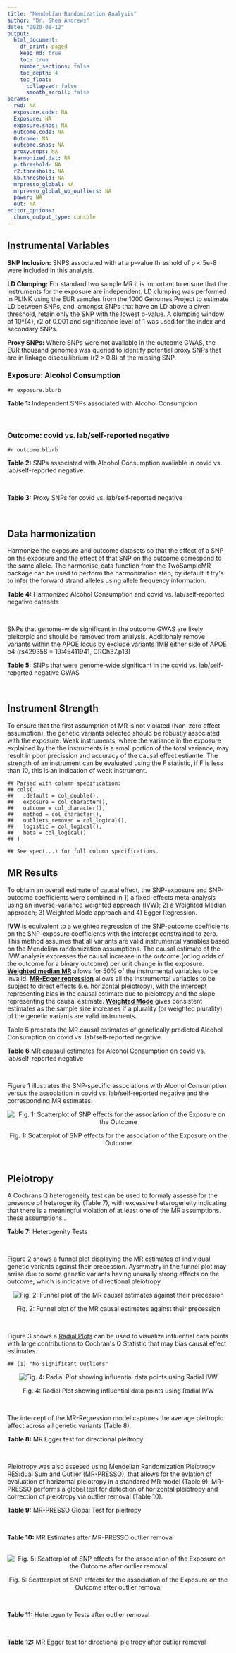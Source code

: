 ```yaml
---
title: "Mendelian Randomization Analysis"
author: "Dr. Shea Andrews"
date: "2020-08-12"
output:
  html_document:
    df_print: paged
    keep_md: true
    toc: true
    number_sections: false
    toc_depth: 4
    toc_float:
      collapsed: false
      smooth_scroll: false
params:
  rwd: NA
  exposure.code: NA
  Exposure: NA
  exposure.snps: NA
  outcome.code: NA
  Outcome: NA
  outcome.snps: NA
  proxy.snps: NA
  harmonized.dat: NA
  p.threshold: NA
  r2.threshold: NA
  kb.threshold: NA
  mrpresso_global: NA
  mrpresso_global_wo_outliers: NA
  power: NA
  out: NA
editor_options:
  chunk_output_type: console
---
```







## Instrumental Variables
**SNP Inclusion:** SNPS associated with at a p-value threshold of p < 5e-8 were included in this analysis.
<br>

**LD Clumping:** For standard two sample MR it is important to ensure that the instruments for the exposure are independent. LD clumping was performed in PLINK using the EUR samples from the 1000 Genomes Project to estimate LD between SNPs, and, amongst SNPs that have an LD above a given threshold, retain only the SNP with the lowest p-value. A clumping window of 10^{4}, r2 of 0.001 and significance level of 1 was used for the index and secondary SNPs.
<br>

**Proxy SNPs:** Where SNPs were not available in the outcome GWAS, the EUR thousand genomes was queried to identify potential proxy SNPs that are in linkage disequilibrium (r2 > 0.8) of the missing SNP.
<br>

### Exposure: Alcohol Consumption
`#r exposure.blurb`
<br>

**Table 1:** Independent SNPs associated with Alcohol Consumption
<div data-pagedtable="false">
  <script data-pagedtable-source type="application/json">
{"columns":[{"label":["SNP"],"name":[1],"type":["chr"],"align":["left"]},{"label":["CHROM"],"name":[2],"type":["dbl"],"align":["right"]},{"label":["POS"],"name":[3],"type":["dbl"],"align":["right"]},{"label":["REF"],"name":[4],"type":["chr"],"align":["left"]},{"label":["ALT"],"name":[5],"type":["chr"],"align":["left"]},{"label":["AF"],"name":[6],"type":["dbl"],"align":["right"]},{"label":["BETA"],"name":[7],"type":["dbl"],"align":["right"]},{"label":["SE"],"name":[8],"type":["dbl"],"align":["right"]},{"label":["Z"],"name":[9],"type":["dbl"],"align":["right"]},{"label":["P"],"name":[10],"type":["dbl"],"align":["right"]},{"label":["N"],"name":[11],"type":["dbl"],"align":["right"]},{"label":["TRAIT"],"name":[12],"type":["chr"],"align":["left"]}],"data":[{"1":"rs10753661","2":"1","3":"165119792","4":"G","5":"A","6":"0.7020","7":"-0.0113","8":"0.00209","9":"-5.406699","10":"4.24e-08","11":"537349","12":"drnkwk"},{"1":"rs28680958","2":"1","3":"173848808","4":"G","5":"A","6":"0.2300","7":"-0.0136","8":"0.00237","9":"-5.738397","10":"9.78e-09","11":"537349","12":"drnkwk"},{"1":"rs1260326","2":"2","3":"27730940","4":"T","5":"C","6":"0.5950","7":"0.0233","8":"0.00196","9":"11.887755","10":"3.33e-33","11":"537349","12":"drnkwk"},{"1":"rs62135521","2":"2","3":"44296002","4":"G","5":"T","6":"0.0378","7":"-0.0272","8":"0.00470","9":"-5.787234","10":"9.91e-09","11":"537349","12":"drnkwk"},{"1":"rs528301","2":"2","3":"45154908","4":"G","5":"A","6":"0.6050","7":"0.0156","8":"0.00195","9":"8.000000","10":"1.25e-15","11":"537349","12":"drnkwk"},{"1":"rs6739804","2":"2","3":"63269604","4":"T","5":"C","6":"0.6600","7":"-0.0129","8":"0.00208","9":"-6.201923","10":"4.72e-10","11":"537349","12":"drnkwk"},{"1":"rs4233567","2":"2","3":"144272376","4":"C","5":"T","6":"0.3400","7":"-0.0130","8":"0.00208","9":"-6.250000","10":"3.83e-10","11":"537349","12":"drnkwk"},{"1":"rs28732378","2":"3","3":"85403892","4":"A","5":"G","6":"0.7290","7":"-0.0163","8":"0.00217","9":"-7.511521","10":"2.24e-14","11":"537349","12":"drnkwk"},{"1":"rs28712821","2":"4","3":"39413780","4":"G","5":"A","6":"0.5940","7":"0.0284","8":"0.00199","9":"14.271357","10":"1.10e-46","11":"537349","12":"drnkwk"},{"1":"rs16854020","2":"4","3":"42117559","4":"G","5":"A","6":"0.1270","7":"0.0180","8":"0.00289","9":"6.228374","10":"4.82e-10","11":"537349","12":"drnkwk"},{"1":"rs1229984","2":"4","3":"100239319","4":"T","5":"C","6":"0.9530","7":"0.2090","8":"0.00673","9":"31.054978","10":"1.60e-203","11":"537349","12":"drnkwk"},{"1":"rs78234152","2":"4","3":"100279889","4":"G","5":"A","6":"0.0986","7":"0.0275","8":"0.00306","9":"8.986928","10":"2.18e-19","11":"537349","12":"drnkwk"},{"1":"rs13107325","2":"4","3":"103188709","4":"C","5":"T","6":"0.0654","7":"-0.0369","8":"0.00395","9":"-9.341772","10":"1.23e-20","11":"537349","12":"drnkwk"},{"1":"rs331939","2":"4","3":"143654889","4":"G","5":"A","6":"0.3390","7":"-0.0118","8":"0.00202","9":"-5.841584","10":"4.50e-09","11":"537349","12":"drnkwk"},{"1":"rs4916723","2":"5","3":"87854395","4":"A","5":"C","6":"0.4040","7":"-0.0115","8":"0.00199","9":"-5.778894","10":"8.07e-09","11":"537349","12":"drnkwk"},{"1":"rs55872084","2":"5","3":"155902003","4":"G","5":"T","6":"0.2180","7":"0.0129","8":"0.00228","9":"5.657895","10":"1.98e-08","11":"537349","12":"drnkwk"},{"1":"rs10085696","2":"7","3":"69783020","4":"A","5":"G","6":"0.2010","7":"-0.0160","8":"0.00249","9":"-6.425703","10":"1.24e-10","11":"537349","12":"drnkwk"},{"1":"rs2299409","2":"7","3":"103812171","4":"G","5":"A","6":"0.4930","7":"-0.0104","8":"0.00192","9":"-5.416667","10":"4.80e-08","11":"537349","12":"drnkwk"},{"1":"rs6951574","2":"7","3":"153489744","4":"T","5":"C","6":"0.4590","7":"0.0135","8":"0.00205","9":"6.585366","10":"4.44e-11","11":"537349","12":"drnkwk"},{"1":"rs28601761","2":"8","3":"126500031","4":"C","5":"G","6":"0.4050","7":"0.0116","8":"0.00201","9":"5.771144","10":"7.60e-09","11":"537349","12":"drnkwk"},{"1":"rs55932213","2":"9","3":"108755622","4":"A","5":"G","6":"0.7010","7":"0.0129","8":"0.00230","9":"5.608696","10":"1.80e-08","11":"537349","12":"drnkwk"},{"1":"rs2049045","2":"11","3":"27694241","4":"G","5":"C","6":"0.1890","7":"-0.0137","8":"0.00251","9":"-5.458167","10":"3.97e-08","11":"537349","12":"drnkwk"},{"1":"rs4752999","2":"11","3":"47428565","4":"C","5":"T","6":"0.3210","7":"-0.0145","8":"0.00207","9":"-7.004831","10":"2.03e-12","11":"537349","12":"drnkwk"},{"1":"rs4309187","2":"11","3":"113412443","4":"A","5":"C","6":"0.6970","7":"0.0149","8":"0.00210","9":"7.095238","10":"1.37e-12","11":"537349","12":"drnkwk"},{"1":"rs17542254","2":"11","3":"113655696","4":"A","5":"G","6":"0.2510","7":"0.0131","8":"0.00214","9":"6.121495","10":"8.96e-10","11":"537349","12":"drnkwk"},{"1":"rs1387766","2":"12","3":"92081800","4":"G","5":"A","6":"0.6220","7":"-0.0108","8":"0.00198","9":"-5.454545","10":"4.79e-08","11":"537349","12":"drnkwk"},{"1":"rs34704785","2":"13","3":"68117681","4":"C","5":"T","6":"0.4120","7":"-0.0114","8":"0.00214","9":"-5.327103","10":"4.52e-08","11":"537349","12":"drnkwk"},{"1":"rs1123285","2":"14","3":"57274519","4":"C","5":"G","6":"0.3390","7":"-0.0127","8":"0.00208","9":"-6.105769","10":"1.36e-09","11":"537349","12":"drnkwk"},{"1":"rs28929474","2":"14","3":"94844947","4":"C","5":"T","6":"0.0154","7":"-0.0477","8":"0.00719","9":"-6.634214","10":"2.39e-11","11":"537349","12":"drnkwk"},{"1":"rs153106","2":"16","3":"28526897","4":"T","5":"C","6":"0.4090","7":"-0.0137","8":"0.00196","9":"-6.989796","10":"3.63e-12","11":"537349","12":"drnkwk"},{"1":"rs79616692","2":"16","3":"72338507","4":"G","5":"C","6":"0.1100","7":"0.0190","8":"0.00315","9":"6.031746","10":"2.38e-09","11":"537349","12":"drnkwk"},{"1":"rs11860773","2":"16","3":"73912503","4":"T","5":"C","6":"0.1760","7":"-0.0155","8":"0.00251","9":"-6.175299","10":"8.35e-10","11":"537349","12":"drnkwk"},{"1":"rs13332432","2":"16","3":"85721809","4":"C","5":"G","6":"0.2960","7":"0.0142","8":"0.00219","9":"6.484018","10":"5.94e-11","11":"537349","12":"drnkwk"},{"1":"rs34121753","2":"17","3":"7733833","4":"A","5":"G","6":"0.5320","7":"0.0112","8":"0.00199","9":"5.628141","10":"1.39e-08","11":"537349","12":"drnkwk"},{"1":"rs76640332","2":"17","3":"44189858","4":"G","5":"A","6":"0.2040","7":"-0.0219","8":"0.00250","9":"-8.760000","10":"1.47e-18","11":"537349","12":"drnkwk"},{"1":"rs838145","2":"19","3":"49248730","4":"G","5":"A","6":"0.5840","7":"-0.0161","8":"0.00198","9":"-8.131313","10":"3.87e-16","11":"537349","12":"drnkwk"},{"1":"rs6106989","2":"20","3":"25027630","4":"G","5":"A","6":"0.6280","7":"0.0113","8":"0.00204","9":"5.539216","10":"3.81e-08","11":"537349","12":"drnkwk"}],"options":{"columns":{"min":{},"max":[10]},"rows":{"min":[10],"max":[10]},"pages":{}}}
  </script>
</div>
<br>

### Outcome: covid vs. lab/self-reported negative
`#r outcome.blurb`
<br>

**Table 2:** SNPs associated with Alcohol Consumption avaliable in covid vs. lab/self-reported negative
<div data-pagedtable="false">
  <script data-pagedtable-source type="application/json">
{"columns":[{"label":["SNP"],"name":[1],"type":["chr"],"align":["left"]},{"label":["CHROM"],"name":[2],"type":["dbl"],"align":["right"]},{"label":["POS"],"name":[3],"type":["dbl"],"align":["right"]},{"label":["REF"],"name":[4],"type":["chr"],"align":["left"]},{"label":["ALT"],"name":[5],"type":["chr"],"align":["left"]},{"label":["AF"],"name":[6],"type":["dbl"],"align":["right"]},{"label":["BETA"],"name":[7],"type":["dbl"],"align":["right"]},{"label":["SE"],"name":[8],"type":["dbl"],"align":["right"]},{"label":["Z"],"name":[9],"type":["dbl"],"align":["right"]},{"label":["P"],"name":[10],"type":["dbl"],"align":["right"]},{"label":["N"],"name":[11],"type":["dbl"],"align":["right"]},{"label":["TRAIT"],"name":[12],"type":["chr"],"align":["left"]}],"data":[{"1":"rs10753661","2":"1","3":"165119792","4":"G","5":"A","6":"0.66520","7":"0.0035920","8":"0.032943","9":"0.10903682","10":"0.913200","11":"40157","12":"covid_vs._lab/self-reported_negative"},{"1":"rs28680958","2":"1","3":"173848808","4":"G","5":"A","6":"0.18390","7":"0.0062982","8":"0.038166","9":"0.16502122","10":"0.868900","11":"40157","12":"covid_vs._lab/self-reported_negative"},{"1":"rs1260326","2":"2","3":"27730940","4":"T","5":"C","6":"0.64890","7":"-0.0246760","8":"0.031877","9":"-0.77410045","10":"0.438900","11":"40157","12":"covid_vs._lab/self-reported_negative"},{"1":"rs62135521","2":"2","3":"44296002","4":"G","5":"T","6":"0.04523","7":"-0.0690720","8":"0.078439","9":"-0.88058236","10":"0.378500","11":"39078","12":"covid_vs._lab/self-reported_negative"},{"1":"rs528301","2":"2","3":"45154908","4":"G","5":"A","6":"0.60470","7":"-0.0201070","8":"0.031622","9":"-0.63585478","10":"0.524900","11":"39928","12":"covid_vs._lab/self-reported_negative"},{"1":"rs6739804","2":"2","3":"63269604","4":"T","5":"C","6":"0.69690","7":"-0.0685580","8":"0.033512","9":"-2.04577465","10":"0.040780","11":"39787","12":"covid_vs._lab/self-reported_negative"},{"1":"rs4233567","2":"2","3":"144272376","4":"C","5":"T","6":"0.33900","7":"0.0509750","8":"0.032843","9":"1.55208111","10":"0.120600","11":"40157","12":"covid_vs._lab/self-reported_negative"},{"1":"rs28732378","2":"3","3":"85403892","4":"A","5":"G","6":"0.73020","7":"-0.0596710","8":"0.034288","9":"-1.74028815","10":"0.081810","11":"40157","12":"covid_vs._lab/self-reported_negative"},{"1":"rs28712821","2":"4","3":"39413780","4":"G","5":"A","6":"0.61760","7":"-0.0200890","8":"0.031458","9":"-0.63859750","10":"0.523100","11":"40157","12":"covid_vs._lab/self-reported_negative"},{"1":"rs16854020","2":"4","3":"42117559","4":"G","5":"A","6":"0.14010","7":"0.0041425","8":"0.044760","9":"0.09254915","10":"0.926300","11":"40157","12":"covid_vs._lab/self-reported_negative"},{"1":"rs1229984","2":"4","3":"100239319","4":"T","5":"C","6":"0.99020","7":"0.0620810","8":"0.118080","9":"0.52575373","10":"0.599100","11":"39078","12":"covid_vs._lab/self-reported_negative"},{"1":"rs78234152","2":"4","3":"100279889","4":"G","5":"A","6":"0.15620","7":"-0.0735420","8":"0.048254","9":"-1.52406018","10":"0.127500","11":"39448","12":"covid_vs._lab/self-reported_negative"},{"1":"rs13107325","2":"4","3":"103188709","4":"C","5":"T","6":"0.02929","7":"0.0751680","8":"0.069312","9":"1.08448753","10":"0.278200","11":"39787","12":"covid_vs._lab/self-reported_negative"},{"1":"rs331939","2":"4","3":"143654889","4":"G","5":"A","6":"0.35150","7":"0.0275660","8":"0.031928","9":"0.86338011","10":"0.387900","11":"40157","12":"covid_vs._lab/self-reported_negative"},{"1":"rs4916723","2":"5","3":"87854395","4":"A","5":"C","6":"0.40360","7":"-0.0316620","8":"0.042075","9":"-0.75251337","10":"0.451700","11":"8416","12":"covid_vs._lab/self-reported_negative"},{"1":"rs55872084","2":"5","3":"155902003","4":"G","5":"T","6":"0.23370","7":"0.0420560","8":"0.036362","9":"1.15659205","10":"0.247400","11":"40157","12":"covid_vs._lab/self-reported_negative"},{"1":"rs10085696","2":"7","3":"69783020","4":"A","5":"G","6":"0.18280","7":"-0.0242690","8":"0.039449","9":"-0.61519937","10":"0.538400","11":"40157","12":"covid_vs._lab/self-reported_negative"},{"1":"rs2299409","2":"7","3":"103812171","4":"G","5":"A","6":"0.54290","7":"-0.0136870","8":"0.030922","9":"-0.44262984","10":"0.658000","11":"40157","12":"covid_vs._lab/self-reported_negative"},{"1":"rs6951574","2":"7","3":"153489744","4":"T","5":"C","6":"0.46550","7":"-0.0431100","8":"0.043259","9":"-0.99655563","10":"0.319000","11":"7186","12":"covid_vs._lab/self-reported_negative"},{"1":"rs28601761","2":"8","3":"126500031","4":"C","5":"G","6":"0.42430","7":"0.0217440","8":"0.031181","9":"0.69734774","10":"0.485600","11":"40157","12":"covid_vs._lab/self-reported_negative"},{"1":"rs55932213","2":"9","3":"108755622","4":"A","5":"G","6":"0.77170","7":"0.0301820","8":"0.036175","9":"0.83433310","10":"0.404100","11":"40157","12":"covid_vs._lab/self-reported_negative"},{"1":"rs2049045","2":"11","3":"27694241","4":"G","5":"C","6":"0.15350","7":"-0.0237210","8":"0.043127","9":"-0.55002667","10":"0.582300","11":"39078","12":"covid_vs._lab/self-reported_negative"},{"1":"rs4752999","2":"11","3":"47428565","4":"C","5":"T","6":"0.32470","7":"0.0446720","8":"0.032664","9":"1.36762185","10":"0.171400","11":"40157","12":"covid_vs._lab/self-reported_negative"},{"1":"rs4309187","2":"11","3":"113412443","4":"A","5":"C","6":"0.68550","7":"-0.0290320","8":"0.033635","9":"-0.86314851","10":"0.388100","11":"40157","12":"covid_vs._lab/self-reported_negative"},{"1":"rs17542254","2":"11","3":"113655696","4":"A","5":"G","6":"0.31000","7":"-0.0366320","8":"0.033532","9":"-1.09244900","10":"0.274600","11":"40157","12":"covid_vs._lab/self-reported_negative"},{"1":"rs1387766","2":"12","3":"92081800","4":"G","5":"A","6":"0.63780","7":"0.0166710","8":"0.031514","9":"0.52900298","10":"0.596800","11":"40157","12":"covid_vs._lab/self-reported_negative"},{"1":"rs34704785","2":"13","3":"68117681","4":"C","5":"T","6":"0.51730","7":"0.0547970","8":"0.080984","9":"0.67663983","10":"0.498600","11":"2548","12":"covid_vs._lab/self-reported_negative"},{"1":"rs1123285","2":"14","3":"57274519","4":"C","5":"G","6":"0.33280","7":"-0.0138110","8":"0.041362","9":"-0.33390552","10":"0.738400","11":"9495","12":"covid_vs._lab/self-reported_negative"},{"1":"rs28929474","2":"14","3":"94844947","4":"C","5":"T","6":"0.01102","7":"-0.0911980","8":"0.126370","9":"-0.72167445","10":"0.470500","11":"39414","12":"covid_vs._lab/self-reported_negative"},{"1":"rs153106","2":"16","3":"28526897","4":"T","5":"C","6":"0.43400","7":"0.0045387","8":"0.031229","9":"0.14533607","10":"0.884400","11":"40157","12":"covid_vs._lab/self-reported_negative"},{"1":"rs79616692","2":"16","3":"72338507","4":"G","5":"C","6":"0.09755","7":"0.0294180","8":"0.051556","9":"0.57060284","10":"0.568300","11":"39219","12":"covid_vs._lab/self-reported_negative"},{"1":"rs11860773","2":"16","3":"73912503","4":"T","5":"C","6":"0.20720","7":"0.0053842","8":"0.038314","9":"0.14052827","10":"0.888200","11":"40157","12":"covid_vs._lab/self-reported_negative"},{"1":"rs13332432","2":"16","3":"85721809","4":"C","5":"G","6":"0.28730","7":"-0.0127490","8":"0.035112","9":"-0.36309524","10":"0.716500","11":"39448","12":"covid_vs._lab/self-reported_negative"},{"1":"rs34121753","2":"17","3":"7733833","4":"A","5":"G","6":"0.62290","7":"0.0166930","8":"0.031874","9":"0.52371839","10":"0.600500","11":"40157","12":"covid_vs._lab/self-reported_negative"},{"1":"rs76640332","2":"17","3":"44189858","4":"G","5":"A","6":"0.18880","7":"-0.0326610","8":"0.038831","9":"-0.84110633","10":"0.400300","11":"39558","12":"covid_vs._lab/self-reported_negative"},{"1":"rs838145","2":"19","3":"49248730","4":"G","5":"A","6":"0.51770","7":"0.0841900","8":"0.031200","9":"2.69839744","10":"0.006968","11":"40157","12":"covid_vs._lab/self-reported_negative"},{"1":"rs6106989","2":"20","3":"25027630","4":"G","5":"A","6":"0.61130","7":"-0.0294400","8":"0.032190","9":"-0.91456974","10":"0.360400","11":"39787","12":"covid_vs._lab/self-reported_negative"}],"options":{"columns":{"min":{},"max":[10]},"rows":{"min":[10],"max":[10]},"pages":{}}}
  </script>
</div>
<br>

**Table 3:** Proxy SNPs for covid vs. lab/self-reported negative
<div data-pagedtable="false">
  <script data-pagedtable-source type="application/json">
{"columns":[{"label":["proxy.outcome"],"name":[1],"type":["lgl"],"align":["right"]},{"label":["target_snp"],"name":[2],"type":["lgl"],"align":["right"]},{"label":["proxy_snp"],"name":[3],"type":["lgl"],"align":["right"]},{"label":["ld.r2"],"name":[4],"type":["lgl"],"align":["right"]},{"label":["Dprime"],"name":[5],"type":["lgl"],"align":["right"]},{"label":["ref.proxy"],"name":[6],"type":["lgl"],"align":["right"]},{"label":["alt.proxy"],"name":[7],"type":["lgl"],"align":["right"]},{"label":["CHROM"],"name":[8],"type":["lgl"],"align":["right"]},{"label":["POS"],"name":[9],"type":["lgl"],"align":["right"]},{"label":["ALT.proxy"],"name":[10],"type":["lgl"],"align":["right"]},{"label":["REF.proxy"],"name":[11],"type":["lgl"],"align":["right"]},{"label":["AF"],"name":[12],"type":["lgl"],"align":["right"]},{"label":["BETA"],"name":[13],"type":["lgl"],"align":["right"]},{"label":["SE"],"name":[14],"type":["lgl"],"align":["right"]},{"label":["P"],"name":[15],"type":["lgl"],"align":["right"]},{"label":["N"],"name":[16],"type":["lgl"],"align":["right"]},{"label":["ref"],"name":[17],"type":["lgl"],"align":["right"]},{"label":["alt"],"name":[18],"type":["lgl"],"align":["right"]},{"label":["ALT"],"name":[19],"type":["lgl"],"align":["right"]},{"label":["REF"],"name":[20],"type":["lgl"],"align":["right"]},{"label":["PHASE"],"name":[21],"type":["lgl"],"align":["right"]}],"data":[{"1":"NA","2":"NA","3":"NA","4":"NA","5":"NA","6":"NA","7":"NA","8":"NA","9":"NA","10":"NA","11":"NA","12":"NA","13":"NA","14":"NA","15":"NA","16":"NA","17":"NA","18":"NA","19":"NA","20":"NA","21":"NA"}],"options":{"columns":{"min":{},"max":[10]},"rows":{"min":[10],"max":[10]},"pages":{}}}
  </script>
</div>
<br>

## Data harmonization
Harmonize the exposure and outcome datasets so that the effect of a SNP on the exposure and the effect of that SNP on the outcome correspond to the same allele. The harmonise_data function from the TwoSampleMR package can be used to perform the harmonization step, by default it try's to infer the forward strand alleles using allele frequency information.
<br>

**Table 4:** Harmonized Alcohol Consumption and covid vs. lab/self-reported negative datasets
<div data-pagedtable="false">
  <script data-pagedtable-source type="application/json">
{"columns":[{"label":["SNP"],"name":[1],"type":["chr"],"align":["left"]},{"label":["effect_allele.exposure"],"name":[2],"type":["chr"],"align":["left"]},{"label":["other_allele.exposure"],"name":[3],"type":["chr"],"align":["left"]},{"label":["effect_allele.outcome"],"name":[4],"type":["chr"],"align":["left"]},{"label":["other_allele.outcome"],"name":[5],"type":["chr"],"align":["left"]},{"label":["beta.exposure"],"name":[6],"type":["dbl"],"align":["right"]},{"label":["beta.outcome"],"name":[7],"type":["dbl"],"align":["right"]},{"label":["eaf.exposure"],"name":[8],"type":["dbl"],"align":["right"]},{"label":["eaf.outcome"],"name":[9],"type":["dbl"],"align":["right"]},{"label":["remove"],"name":[10],"type":["lgl"],"align":["right"]},{"label":["palindromic"],"name":[11],"type":["lgl"],"align":["right"]},{"label":["ambiguous"],"name":[12],"type":["lgl"],"align":["right"]},{"label":["id.outcome"],"name":[13],"type":["chr"],"align":["left"]},{"label":["chr.outcome"],"name":[14],"type":["dbl"],"align":["right"]},{"label":["pos.outcome"],"name":[15],"type":["dbl"],"align":["right"]},{"label":["se.outcome"],"name":[16],"type":["dbl"],"align":["right"]},{"label":["z.outcome"],"name":[17],"type":["dbl"],"align":["right"]},{"label":["pval.outcome"],"name":[18],"type":["dbl"],"align":["right"]},{"label":["samplesize.outcome"],"name":[19],"type":["dbl"],"align":["right"]},{"label":["outcome"],"name":[20],"type":["chr"],"align":["left"]},{"label":["mr_keep.outcome"],"name":[21],"type":["lgl"],"align":["right"]},{"label":["pval_origin.outcome"],"name":[22],"type":["chr"],"align":["left"]},{"label":["chr.exposure"],"name":[23],"type":["dbl"],"align":["right"]},{"label":["pos.exposure"],"name":[24],"type":["dbl"],"align":["right"]},{"label":["se.exposure"],"name":[25],"type":["dbl"],"align":["right"]},{"label":["z.exposure"],"name":[26],"type":["dbl"],"align":["right"]},{"label":["pval.exposure"],"name":[27],"type":["dbl"],"align":["right"]},{"label":["samplesize.exposure"],"name":[28],"type":["dbl"],"align":["right"]},{"label":["exposure"],"name":[29],"type":["chr"],"align":["left"]},{"label":["mr_keep.exposure"],"name":[30],"type":["lgl"],"align":["right"]},{"label":["pval_origin.exposure"],"name":[31],"type":["chr"],"align":["left"]},{"label":["id.exposure"],"name":[32],"type":["chr"],"align":["left"]},{"label":["action"],"name":[33],"type":["dbl"],"align":["right"]},{"label":["mr_keep"],"name":[34],"type":["lgl"],"align":["right"]},{"label":["pt"],"name":[35],"type":["dbl"],"align":["right"]},{"label":["pleitropy_keep"],"name":[36],"type":["lgl"],"align":["right"]},{"label":["mrpresso_RSSobs"],"name":[37],"type":["lgl"],"align":["right"]},{"label":["mrpresso_pval"],"name":[38],"type":["lgl"],"align":["right"]},{"label":["mrpresso_keep"],"name":[39],"type":["lgl"],"align":["right"]}],"data":[{"1":"rs10085696","2":"G","3":"A","4":"G","5":"A","6":"-0.0160","7":"-0.0242690","8":"0.2010","9":"0.18280","10":"FALSE","11":"FALSE","12":"FALSE","13":"sSOA4k","14":"7","15":"69783020","16":"0.039449","17":"-0.61519937","18":"0.538400","19":"40157","20":"covidhgi2020anaC1v2","21":"TRUE","22":"reported","23":"7","24":"69783020","25":"0.00249","26":"-6.425703","27":"1.24e-10","28":"537349","29":"Liu2019drnkwk","30":"TRUE","31":"reported","32":"dpwFSz","33":"2","34":"TRUE","35":"5e-08","36":"TRUE","37":"NA","38":"NA","39":"TRUE"},{"1":"rs10753661","2":"A","3":"G","4":"A","5":"G","6":"-0.0113","7":"0.0035920","8":"0.7020","9":"0.66520","10":"FALSE","11":"FALSE","12":"FALSE","13":"sSOA4k","14":"1","15":"165119792","16":"0.032943","17":"0.10903682","18":"0.913200","19":"40157","20":"covidhgi2020anaC1v2","21":"TRUE","22":"reported","23":"1","24":"165119792","25":"0.00209","26":"-5.406699","27":"4.24e-08","28":"537349","29":"Liu2019drnkwk","30":"TRUE","31":"reported","32":"dpwFSz","33":"2","34":"TRUE","35":"5e-08","36":"TRUE","37":"NA","38":"NA","39":"TRUE"},{"1":"rs1123285","2":"G","3":"C","4":"G","5":"C","6":"-0.0127","7":"-0.0138110","8":"0.3390","9":"0.33280","10":"FALSE","11":"TRUE","12":"FALSE","13":"sSOA4k","14":"14","15":"57274519","16":"0.041362","17":"-0.33390552","18":"0.738400","19":"9495","20":"covidhgi2020anaC1v2","21":"TRUE","22":"reported","23":"14","24":"57274519","25":"0.00208","26":"-6.105769","27":"1.36e-09","28":"537349","29":"Liu2019drnkwk","30":"TRUE","31":"reported","32":"dpwFSz","33":"2","34":"TRUE","35":"5e-08","36":"TRUE","37":"NA","38":"NA","39":"TRUE"},{"1":"rs11860773","2":"C","3":"T","4":"C","5":"T","6":"-0.0155","7":"0.0053842","8":"0.1760","9":"0.20720","10":"FALSE","11":"FALSE","12":"FALSE","13":"sSOA4k","14":"16","15":"73912503","16":"0.038314","17":"0.14052827","18":"0.888200","19":"40157","20":"covidhgi2020anaC1v2","21":"TRUE","22":"reported","23":"16","24":"73912503","25":"0.00251","26":"-6.175299","27":"8.35e-10","28":"537349","29":"Liu2019drnkwk","30":"TRUE","31":"reported","32":"dpwFSz","33":"2","34":"TRUE","35":"5e-08","36":"TRUE","37":"NA","38":"NA","39":"TRUE"},{"1":"rs1229984","2":"C","3":"T","4":"C","5":"T","6":"0.2090","7":"0.0620810","8":"0.9530","9":"0.99020","10":"FALSE","11":"FALSE","12":"FALSE","13":"sSOA4k","14":"4","15":"100239319","16":"0.118080","17":"0.52575373","18":"0.599100","19":"39078","20":"covidhgi2020anaC1v2","21":"TRUE","22":"reported","23":"4","24":"100239319","25":"0.00673","26":"31.054978","27":"1.00e-200","28":"537349","29":"Liu2019drnkwk","30":"TRUE","31":"reported","32":"dpwFSz","33":"2","34":"TRUE","35":"5e-08","36":"TRUE","37":"NA","38":"NA","39":"TRUE"},{"1":"rs1260326","2":"C","3":"T","4":"C","5":"T","6":"0.0233","7":"-0.0246760","8":"0.5950","9":"0.64890","10":"FALSE","11":"FALSE","12":"FALSE","13":"sSOA4k","14":"2","15":"27730940","16":"0.031877","17":"-0.77410045","18":"0.438900","19":"40157","20":"covidhgi2020anaC1v2","21":"TRUE","22":"reported","23":"2","24":"27730940","25":"0.00196","26":"11.887755","27":"3.33e-33","28":"537349","29":"Liu2019drnkwk","30":"TRUE","31":"reported","32":"dpwFSz","33":"2","34":"TRUE","35":"5e-08","36":"TRUE","37":"NA","38":"NA","39":"TRUE"},{"1":"rs13107325","2":"T","3":"C","4":"T","5":"C","6":"-0.0369","7":"0.0751680","8":"0.0654","9":"0.02929","10":"FALSE","11":"FALSE","12":"FALSE","13":"sSOA4k","14":"4","15":"103188709","16":"0.069312","17":"1.08448753","18":"0.278200","19":"39787","20":"covidhgi2020anaC1v2","21":"TRUE","22":"reported","23":"4","24":"103188709","25":"0.00395","26":"-9.341772","27":"1.23e-20","28":"537349","29":"Liu2019drnkwk","30":"TRUE","31":"reported","32":"dpwFSz","33":"2","34":"TRUE","35":"5e-08","36":"TRUE","37":"NA","38":"NA","39":"TRUE"},{"1":"rs13332432","2":"G","3":"C","4":"G","5":"C","6":"0.0142","7":"-0.0127490","8":"0.2960","9":"0.28730","10":"FALSE","11":"TRUE","12":"FALSE","13":"sSOA4k","14":"16","15":"85721809","16":"0.035112","17":"-0.36309524","18":"0.716500","19":"39448","20":"covidhgi2020anaC1v2","21":"TRUE","22":"reported","23":"16","24":"85721809","25":"0.00219","26":"6.484018","27":"5.94e-11","28":"537349","29":"Liu2019drnkwk","30":"TRUE","31":"reported","32":"dpwFSz","33":"2","34":"TRUE","35":"5e-08","36":"TRUE","37":"NA","38":"NA","39":"TRUE"},{"1":"rs1387766","2":"A","3":"G","4":"A","5":"G","6":"-0.0108","7":"0.0166710","8":"0.6220","9":"0.63780","10":"FALSE","11":"FALSE","12":"FALSE","13":"sSOA4k","14":"12","15":"92081800","16":"0.031514","17":"0.52900298","18":"0.596800","19":"40157","20":"covidhgi2020anaC1v2","21":"TRUE","22":"reported","23":"12","24":"92081800","25":"0.00198","26":"-5.454545","27":"4.79e-08","28":"537349","29":"Liu2019drnkwk","30":"TRUE","31":"reported","32":"dpwFSz","33":"2","34":"TRUE","35":"5e-08","36":"TRUE","37":"NA","38":"NA","39":"TRUE"},{"1":"rs153106","2":"C","3":"T","4":"C","5":"T","6":"-0.0137","7":"0.0045387","8":"0.4090","9":"0.43400","10":"FALSE","11":"FALSE","12":"FALSE","13":"sSOA4k","14":"16","15":"28526897","16":"0.031229","17":"0.14533607","18":"0.884400","19":"40157","20":"covidhgi2020anaC1v2","21":"TRUE","22":"reported","23":"16","24":"28526897","25":"0.00196","26":"-6.989796","27":"3.63e-12","28":"537349","29":"Liu2019drnkwk","30":"TRUE","31":"reported","32":"dpwFSz","33":"2","34":"TRUE","35":"5e-08","36":"TRUE","37":"NA","38":"NA","39":"TRUE"},{"1":"rs16854020","2":"A","3":"G","4":"A","5":"G","6":"0.0180","7":"0.0041425","8":"0.1270","9":"0.14010","10":"FALSE","11":"FALSE","12":"FALSE","13":"sSOA4k","14":"4","15":"42117559","16":"0.044760","17":"0.09254915","18":"0.926300","19":"40157","20":"covidhgi2020anaC1v2","21":"TRUE","22":"reported","23":"4","24":"42117559","25":"0.00289","26":"6.228374","27":"4.82e-10","28":"537349","29":"Liu2019drnkwk","30":"TRUE","31":"reported","32":"dpwFSz","33":"2","34":"TRUE","35":"5e-08","36":"TRUE","37":"NA","38":"NA","39":"TRUE"},{"1":"rs17542254","2":"G","3":"A","4":"G","5":"A","6":"0.0131","7":"-0.0366320","8":"0.2510","9":"0.31000","10":"FALSE","11":"FALSE","12":"FALSE","13":"sSOA4k","14":"11","15":"113655696","16":"0.033532","17":"-1.09244900","18":"0.274600","19":"40157","20":"covidhgi2020anaC1v2","21":"TRUE","22":"reported","23":"11","24":"113655696","25":"0.00214","26":"6.121495","27":"8.96e-10","28":"537349","29":"Liu2019drnkwk","30":"TRUE","31":"reported","32":"dpwFSz","33":"2","34":"TRUE","35":"5e-08","36":"TRUE","37":"NA","38":"NA","39":"TRUE"},{"1":"rs2049045","2":"C","3":"G","4":"C","5":"G","6":"-0.0137","7":"-0.0237210","8":"0.1890","9":"0.15350","10":"FALSE","11":"TRUE","12":"FALSE","13":"sSOA4k","14":"11","15":"27694241","16":"0.043127","17":"-0.55002667","18":"0.582300","19":"39078","20":"covidhgi2020anaC1v2","21":"TRUE","22":"reported","23":"11","24":"27694241","25":"0.00251","26":"-5.458167","27":"3.97e-08","28":"537349","29":"Liu2019drnkwk","30":"TRUE","31":"reported","32":"dpwFSz","33":"2","34":"TRUE","35":"5e-08","36":"TRUE","37":"NA","38":"NA","39":"TRUE"},{"1":"rs2299409","2":"A","3":"G","4":"A","5":"G","6":"-0.0104","7":"-0.0136870","8":"0.4930","9":"0.54290","10":"FALSE","11":"FALSE","12":"FALSE","13":"sSOA4k","14":"7","15":"103812171","16":"0.030922","17":"-0.44262984","18":"0.658000","19":"40157","20":"covidhgi2020anaC1v2","21":"TRUE","22":"reported","23":"7","24":"103812171","25":"0.00192","26":"-5.416667","27":"4.80e-08","28":"537349","29":"Liu2019drnkwk","30":"TRUE","31":"reported","32":"dpwFSz","33":"2","34":"TRUE","35":"5e-08","36":"TRUE","37":"NA","38":"NA","39":"TRUE"},{"1":"rs28601761","2":"G","3":"C","4":"G","5":"C","6":"0.0116","7":"0.0217440","8":"0.4050","9":"0.42430","10":"FALSE","11":"TRUE","12":"TRUE","13":"sSOA4k","14":"8","15":"126500031","16":"0.031181","17":"0.69734774","18":"0.485600","19":"40157","20":"covidhgi2020anaC1v2","21":"TRUE","22":"reported","23":"8","24":"126500031","25":"0.00201","26":"5.771144","27":"7.60e-09","28":"537349","29":"Liu2019drnkwk","30":"TRUE","31":"reported","32":"dpwFSz","33":"2","34":"FALSE","35":"5e-08","36":"TRUE","37":"NA","38":"NA","39":"NA"},{"1":"rs28680958","2":"A","3":"G","4":"A","5":"G","6":"-0.0136","7":"0.0062982","8":"0.2300","9":"0.18390","10":"FALSE","11":"FALSE","12":"FALSE","13":"sSOA4k","14":"1","15":"173848808","16":"0.038166","17":"0.16502122","18":"0.868900","19":"40157","20":"covidhgi2020anaC1v2","21":"TRUE","22":"reported","23":"1","24":"173848808","25":"0.00237","26":"-5.738397","27":"9.78e-09","28":"537349","29":"Liu2019drnkwk","30":"TRUE","31":"reported","32":"dpwFSz","33":"2","34":"TRUE","35":"5e-08","36":"TRUE","37":"NA","38":"NA","39":"TRUE"},{"1":"rs28712821","2":"A","3":"G","4":"A","5":"G","6":"0.0284","7":"-0.0200890","8":"0.5940","9":"0.61760","10":"FALSE","11":"FALSE","12":"FALSE","13":"sSOA4k","14":"4","15":"39413780","16":"0.031458","17":"-0.63859750","18":"0.523100","19":"40157","20":"covidhgi2020anaC1v2","21":"TRUE","22":"reported","23":"4","24":"39413780","25":"0.00199","26":"14.271357","27":"1.10e-46","28":"537349","29":"Liu2019drnkwk","30":"TRUE","31":"reported","32":"dpwFSz","33":"2","34":"TRUE","35":"5e-08","36":"TRUE","37":"NA","38":"NA","39":"TRUE"},{"1":"rs28732378","2":"G","3":"A","4":"G","5":"A","6":"-0.0163","7":"-0.0596710","8":"0.7290","9":"0.73020","10":"FALSE","11":"FALSE","12":"FALSE","13":"sSOA4k","14":"3","15":"85403892","16":"0.034288","17":"-1.74028815","18":"0.081810","19":"40157","20":"covidhgi2020anaC1v2","21":"TRUE","22":"reported","23":"3","24":"85403892","25":"0.00217","26":"-7.511521","27":"2.24e-14","28":"537349","29":"Liu2019drnkwk","30":"TRUE","31":"reported","32":"dpwFSz","33":"2","34":"TRUE","35":"5e-08","36":"TRUE","37":"NA","38":"NA","39":"TRUE"},{"1":"rs28929474","2":"T","3":"C","4":"T","5":"C","6":"-0.0477","7":"-0.0911980","8":"0.0154","9":"0.01102","10":"FALSE","11":"FALSE","12":"FALSE","13":"sSOA4k","14":"14","15":"94844947","16":"0.126370","17":"-0.72167445","18":"0.470500","19":"39414","20":"covidhgi2020anaC1v2","21":"TRUE","22":"reported","23":"14","24":"94844947","25":"0.00719","26":"-6.634214","27":"2.39e-11","28":"537349","29":"Liu2019drnkwk","30":"TRUE","31":"reported","32":"dpwFSz","33":"2","34":"TRUE","35":"5e-08","36":"TRUE","37":"NA","38":"NA","39":"TRUE"},{"1":"rs331939","2":"A","3":"G","4":"A","5":"G","6":"-0.0118","7":"0.0275660","8":"0.3390","9":"0.35150","10":"FALSE","11":"FALSE","12":"FALSE","13":"sSOA4k","14":"4","15":"143654889","16":"0.031928","17":"0.86338011","18":"0.387900","19":"40157","20":"covidhgi2020anaC1v2","21":"TRUE","22":"reported","23":"4","24":"143654889","25":"0.00202","26":"-5.841584","27":"4.50e-09","28":"537349","29":"Liu2019drnkwk","30":"TRUE","31":"reported","32":"dpwFSz","33":"2","34":"TRUE","35":"5e-08","36":"TRUE","37":"NA","38":"NA","39":"TRUE"},{"1":"rs34121753","2":"G","3":"A","4":"G","5":"A","6":"0.0112","7":"0.0166930","8":"0.5320","9":"0.62290","10":"FALSE","11":"FALSE","12":"FALSE","13":"sSOA4k","14":"17","15":"7733833","16":"0.031874","17":"0.52371839","18":"0.600500","19":"40157","20":"covidhgi2020anaC1v2","21":"TRUE","22":"reported","23":"17","24":"7733833","25":"0.00199","26":"5.628141","27":"1.39e-08","28":"537349","29":"Liu2019drnkwk","30":"TRUE","31":"reported","32":"dpwFSz","33":"2","34":"TRUE","35":"5e-08","36":"TRUE","37":"NA","38":"NA","39":"TRUE"},{"1":"rs34704785","2":"T","3":"C","4":"T","5":"C","6":"-0.0114","7":"0.0547970","8":"0.4120","9":"0.51730","10":"FALSE","11":"FALSE","12":"FALSE","13":"sSOA4k","14":"13","15":"68117681","16":"0.080984","17":"0.67663983","18":"0.498600","19":"2548","20":"covidhgi2020anaC1v2","21":"TRUE","22":"reported","23":"13","24":"68117681","25":"0.00214","26":"-5.327103","27":"4.52e-08","28":"537349","29":"Liu2019drnkwk","30":"TRUE","31":"reported","32":"dpwFSz","33":"2","34":"TRUE","35":"5e-08","36":"TRUE","37":"NA","38":"NA","39":"TRUE"},{"1":"rs4233567","2":"T","3":"C","4":"T","5":"C","6":"-0.0130","7":"0.0509750","8":"0.3400","9":"0.33900","10":"FALSE","11":"FALSE","12":"FALSE","13":"sSOA4k","14":"2","15":"144272376","16":"0.032843","17":"1.55208111","18":"0.120600","19":"40157","20":"covidhgi2020anaC1v2","21":"TRUE","22":"reported","23":"2","24":"144272376","25":"0.00208","26":"-6.250000","27":"3.83e-10","28":"537349","29":"Liu2019drnkwk","30":"TRUE","31":"reported","32":"dpwFSz","33":"2","34":"TRUE","35":"5e-08","36":"TRUE","37":"NA","38":"NA","39":"TRUE"},{"1":"rs4309187","2":"C","3":"A","4":"C","5":"A","6":"0.0149","7":"-0.0290320","8":"0.6970","9":"0.68550","10":"FALSE","11":"FALSE","12":"FALSE","13":"sSOA4k","14":"11","15":"113412443","16":"0.033635","17":"-0.86314851","18":"0.388100","19":"40157","20":"covidhgi2020anaC1v2","21":"TRUE","22":"reported","23":"11","24":"113412443","25":"0.00210","26":"7.095238","27":"1.37e-12","28":"537349","29":"Liu2019drnkwk","30":"TRUE","31":"reported","32":"dpwFSz","33":"2","34":"TRUE","35":"5e-08","36":"TRUE","37":"NA","38":"NA","39":"TRUE"},{"1":"rs4752999","2":"T","3":"C","4":"T","5":"C","6":"-0.0145","7":"0.0446720","8":"0.3210","9":"0.32470","10":"FALSE","11":"FALSE","12":"FALSE","13":"sSOA4k","14":"11","15":"47428565","16":"0.032664","17":"1.36762185","18":"0.171400","19":"40157","20":"covidhgi2020anaC1v2","21":"TRUE","22":"reported","23":"11","24":"47428565","25":"0.00207","26":"-7.004831","27":"2.03e-12","28":"537349","29":"Liu2019drnkwk","30":"TRUE","31":"reported","32":"dpwFSz","33":"2","34":"TRUE","35":"5e-08","36":"TRUE","37":"NA","38":"NA","39":"TRUE"},{"1":"rs4916723","2":"C","3":"A","4":"C","5":"A","6":"-0.0115","7":"-0.0316620","8":"0.4040","9":"0.40360","10":"FALSE","11":"FALSE","12":"FALSE","13":"sSOA4k","14":"5","15":"87854395","16":"0.042075","17":"-0.75251337","18":"0.451700","19":"8416","20":"covidhgi2020anaC1v2","21":"TRUE","22":"reported","23":"5","24":"87854395","25":"0.00199","26":"-5.778894","27":"8.07e-09","28":"537349","29":"Liu2019drnkwk","30":"TRUE","31":"reported","32":"dpwFSz","33":"2","34":"TRUE","35":"5e-08","36":"TRUE","37":"NA","38":"NA","39":"TRUE"},{"1":"rs528301","2":"A","3":"G","4":"A","5":"G","6":"0.0156","7":"-0.0201070","8":"0.6050","9":"0.60470","10":"FALSE","11":"FALSE","12":"FALSE","13":"sSOA4k","14":"2","15":"45154908","16":"0.031622","17":"-0.63585478","18":"0.524900","19":"39928","20":"covidhgi2020anaC1v2","21":"TRUE","22":"reported","23":"2","24":"45154908","25":"0.00195","26":"8.000000","27":"1.25e-15","28":"537349","29":"Liu2019drnkwk","30":"TRUE","31":"reported","32":"dpwFSz","33":"2","34":"TRUE","35":"5e-08","36":"TRUE","37":"NA","38":"NA","39":"TRUE"},{"1":"rs55872084","2":"T","3":"G","4":"T","5":"G","6":"0.0129","7":"0.0420560","8":"0.2180","9":"0.23370","10":"FALSE","11":"FALSE","12":"FALSE","13":"sSOA4k","14":"5","15":"155902003","16":"0.036362","17":"1.15659205","18":"0.247400","19":"40157","20":"covidhgi2020anaC1v2","21":"TRUE","22":"reported","23":"5","24":"155902003","25":"0.00228","26":"5.657895","27":"1.98e-08","28":"537349","29":"Liu2019drnkwk","30":"TRUE","31":"reported","32":"dpwFSz","33":"2","34":"TRUE","35":"5e-08","36":"TRUE","37":"NA","38":"NA","39":"TRUE"},{"1":"rs55932213","2":"G","3":"A","4":"G","5":"A","6":"0.0129","7":"0.0301820","8":"0.7010","9":"0.77170","10":"FALSE","11":"FALSE","12":"FALSE","13":"sSOA4k","14":"9","15":"108755622","16":"0.036175","17":"0.83433310","18":"0.404100","19":"40157","20":"covidhgi2020anaC1v2","21":"TRUE","22":"reported","23":"9","24":"108755622","25":"0.00230","26":"5.608696","27":"1.80e-08","28":"537349","29":"Liu2019drnkwk","30":"TRUE","31":"reported","32":"dpwFSz","33":"2","34":"TRUE","35":"5e-08","36":"TRUE","37":"NA","38":"NA","39":"TRUE"},{"1":"rs6106989","2":"A","3":"G","4":"A","5":"G","6":"0.0113","7":"-0.0294400","8":"0.6280","9":"0.61130","10":"FALSE","11":"FALSE","12":"FALSE","13":"sSOA4k","14":"20","15":"25027630","16":"0.032190","17":"-0.91456974","18":"0.360400","19":"39787","20":"covidhgi2020anaC1v2","21":"TRUE","22":"reported","23":"20","24":"25027630","25":"0.00204","26":"5.539216","27":"3.81e-08","28":"537349","29":"Liu2019drnkwk","30":"TRUE","31":"reported","32":"dpwFSz","33":"2","34":"TRUE","35":"5e-08","36":"TRUE","37":"NA","38":"NA","39":"TRUE"},{"1":"rs62135521","2":"T","3":"G","4":"T","5":"G","6":"-0.0272","7":"-0.0690720","8":"0.0378","9":"0.04523","10":"FALSE","11":"FALSE","12":"FALSE","13":"sSOA4k","14":"2","15":"44296002","16":"0.078439","17":"-0.88058236","18":"0.378500","19":"39078","20":"covidhgi2020anaC1v2","21":"TRUE","22":"reported","23":"2","24":"44296002","25":"0.00470","26":"-5.787234","27":"9.91e-09","28":"537349","29":"Liu2019drnkwk","30":"TRUE","31":"reported","32":"dpwFSz","33":"2","34":"TRUE","35":"5e-08","36":"TRUE","37":"NA","38":"NA","39":"TRUE"},{"1":"rs6739804","2":"C","3":"T","4":"C","5":"T","6":"-0.0129","7":"-0.0685580","8":"0.6600","9":"0.69690","10":"FALSE","11":"FALSE","12":"FALSE","13":"sSOA4k","14":"2","15":"63269604","16":"0.033512","17":"-2.04577465","18":"0.040780","19":"39787","20":"covidhgi2020anaC1v2","21":"TRUE","22":"reported","23":"2","24":"63269604","25":"0.00208","26":"-6.201923","27":"4.72e-10","28":"537349","29":"Liu2019drnkwk","30":"TRUE","31":"reported","32":"dpwFSz","33":"2","34":"TRUE","35":"5e-08","36":"TRUE","37":"NA","38":"NA","39":"TRUE"},{"1":"rs6951574","2":"C","3":"T","4":"C","5":"T","6":"0.0135","7":"-0.0431100","8":"0.4590","9":"0.46550","10":"FALSE","11":"FALSE","12":"FALSE","13":"sSOA4k","14":"7","15":"153489744","16":"0.043259","17":"-0.99655563","18":"0.319000","19":"7186","20":"covidhgi2020anaC1v2","21":"TRUE","22":"reported","23":"7","24":"153489744","25":"0.00205","26":"6.585366","27":"4.44e-11","28":"537349","29":"Liu2019drnkwk","30":"TRUE","31":"reported","32":"dpwFSz","33":"2","34":"TRUE","35":"5e-08","36":"TRUE","37":"NA","38":"NA","39":"TRUE"},{"1":"rs76640332","2":"A","3":"G","4":"A","5":"G","6":"-0.0219","7":"-0.0326610","8":"0.2040","9":"0.18880","10":"FALSE","11":"FALSE","12":"FALSE","13":"sSOA4k","14":"17","15":"44189858","16":"0.038831","17":"-0.84110633","18":"0.400300","19":"39558","20":"covidhgi2020anaC1v2","21":"TRUE","22":"reported","23":"17","24":"44189858","25":"0.00250","26":"-8.760000","27":"1.47e-18","28":"537349","29":"Liu2019drnkwk","30":"TRUE","31":"reported","32":"dpwFSz","33":"2","34":"TRUE","35":"5e-08","36":"TRUE","37":"NA","38":"NA","39":"TRUE"},{"1":"rs78234152","2":"A","3":"G","4":"A","5":"G","6":"0.0275","7":"-0.0735420","8":"0.0986","9":"0.15620","10":"FALSE","11":"FALSE","12":"FALSE","13":"sSOA4k","14":"4","15":"100279889","16":"0.048254","17":"-1.52406018","18":"0.127500","19":"39448","20":"covidhgi2020anaC1v2","21":"TRUE","22":"reported","23":"4","24":"100279889","25":"0.00306","26":"8.986928","27":"2.18e-19","28":"537349","29":"Liu2019drnkwk","30":"TRUE","31":"reported","32":"dpwFSz","33":"2","34":"TRUE","35":"5e-08","36":"TRUE","37":"NA","38":"NA","39":"TRUE"},{"1":"rs79616692","2":"C","3":"G","4":"C","5":"G","6":"0.0190","7":"0.0294180","8":"0.1100","9":"0.09755","10":"FALSE","11":"TRUE","12":"FALSE","13":"sSOA4k","14":"16","15":"72338507","16":"0.051556","17":"0.57060284","18":"0.568300","19":"39219","20":"covidhgi2020anaC1v2","21":"TRUE","22":"reported","23":"16","24":"72338507","25":"0.00315","26":"6.031746","27":"2.38e-09","28":"537349","29":"Liu2019drnkwk","30":"TRUE","31":"reported","32":"dpwFSz","33":"2","34":"TRUE","35":"5e-08","36":"TRUE","37":"NA","38":"NA","39":"TRUE"},{"1":"rs838145","2":"A","3":"G","4":"A","5":"G","6":"-0.0161","7":"0.0841900","8":"0.5840","9":"0.51770","10":"FALSE","11":"FALSE","12":"FALSE","13":"sSOA4k","14":"19","15":"49248730","16":"0.031200","17":"2.69839744","18":"0.006968","19":"40157","20":"covidhgi2020anaC1v2","21":"TRUE","22":"reported","23":"19","24":"49248730","25":"0.00198","26":"-8.131313","27":"3.87e-16","28":"537349","29":"Liu2019drnkwk","30":"TRUE","31":"reported","32":"dpwFSz","33":"2","34":"TRUE","35":"5e-08","36":"TRUE","37":"NA","38":"NA","39":"TRUE"}],"options":{"columns":{"min":{},"max":[10]},"rows":{"min":[10],"max":[10]},"pages":{}}}
  </script>
</div>
<br>

SNPs that genome-wide significant in the outcome GWAS are likely pleitorpic and should be removed from analysis. Additionaly remove variants within the APOE locus by exclude variants 1MB either side of APOE e4 (rs429358 = 19:45411941, GRCh37.p13)
<br>


**Table 5:** SNPs that were genome-wide significant in the covid vs. lab/self-reported negative GWAS
<div data-pagedtable="false">
  <script data-pagedtable-source type="application/json">
{"columns":[{"label":["SNP"],"name":[1],"type":["chr"],"align":["left"]},{"label":["chr.outcome"],"name":[2],"type":["dbl"],"align":["right"]},{"label":["pos.outcome"],"name":[3],"type":["dbl"],"align":["right"]},{"label":["pval.exposure"],"name":[4],"type":["dbl"],"align":["right"]},{"label":["pval.outcome"],"name":[5],"type":["dbl"],"align":["right"]}],"data":[],"options":{"columns":{"min":{},"max":[10]},"rows":{"min":[10],"max":[10]},"pages":{}}}
  </script>
</div>
<br>


## Instrument Strength
To ensure that the first assumption of MR is not violated (Non-zero effect assumption), the genetic variants selected should be robustly associated with the exposure. Weak instruments, where the variance in the exposure explained by the the instruments is a small portion of the total variance, may result in poor precission and accuracy of the causal effect estiamte. The strength of an instrument can be evaluated using the F statistic, if F is less than 10, this is an indication of weak instrument.


```
## Parsed with column specification:
## cols(
##   .default = col_double(),
##   exposure = col_character(),
##   outcome = col_character(),
##   method = col_character(),
##   outliers_removed = col_logical(),
##   logistic = col_logical(),
##   beta = col_logical()
## )
```

```
## See spec(...) for full column specifications.
```

<div data-pagedtable="false">
  <script data-pagedtable-source type="application/json">
{"columns":[{"label":["outliers_removed"],"name":[1],"type":["lgl"],"align":["right"]},{"label":["pve.exposure"],"name":[2],"type":["dbl"],"align":["right"]},{"label":["F"],"name":[3],"type":["dbl"],"align":["right"]},{"label":["Alpha"],"name":[4],"type":["dbl"],"align":["right"]},{"label":["NCP"],"name":[5],"type":["dbl"],"align":["right"]},{"label":["Power"],"name":[6],"type":["dbl"],"align":["right"]}],"data":[{"1":"FALSE","2":"0.005056653","3":"75.8558","4":"0.05","5":"1.342094","6":"0.212337"}],"options":{"columns":{"min":{},"max":[10]},"rows":{"min":[10],"max":[10]},"pages":{}}}
  </script>
</div>

##  MR Results
To obtain an overall estimate of causal effect, the SNP-exposure and SNP-outcome coefficients were combined in 1) a fixed-effects meta-analysis using an inverse-variance weighted approach (IVW); 2) a Weighted Median approach; 3) Weighted Mode approach and 4) Egger Regression.


[**IVW**](https://doi.org/10.1002/gepi.21758) is equivalent to a weighted regression of the SNP-outcome coefficients on the SNP-exposure coefficients with the intercept constrained to zero. This method assumes that all variants are valid instrumental variables based on the Mendelian randomization assumptions. The causal estimate of the IVW analysis expresses the causal increase in the outcome (or log odds of the outcome for a binary outcome) per unit change in the exposure. [**Weighted median MR**](https://doi.org/10.1002/gepi.21965) allows for 50% of the instrumental variables to be invalid. [**MR-Egger regression**](https://doi.org/10.1093/ije/dyw220) allows all the instrumental variables to be subject to direct effects (i.e. horizontal pleiotropy), with the intercept representing bias in the causal estimate due to pleiotropy and the slope representing the causal estimate. [**Weighted Mode**](https://doi.org/10.1093/ije/dyx102) gives consistent estimates as the sample size increases if a plurality (or weighted plurality) of the genetic variants are valid instruments.
<br>



Table 6 presents the MR causal estimates of genetically predicted Alcohol Consumption on covid vs. lab/self-reported negative.
<br>

**Table 6** MR causaul estimates for Alcohol Consumption on covid vs. lab/self-reported negative
<div data-pagedtable="false">
  <script data-pagedtable-source type="application/json">
{"columns":[{"label":["id.exposure"],"name":[1],"type":["chr"],"align":["left"]},{"label":["id.outcome"],"name":[2],"type":["chr"],"align":["left"]},{"label":["outcome"],"name":[3],"type":["fctr"],"align":["left"]},{"label":["exposure"],"name":[4],"type":["fctr"],"align":["left"]},{"label":["method"],"name":[5],"type":["fctr"],"align":["left"]},{"label":["nsnp"],"name":[6],"type":["int"],"align":["right"]},{"label":["b"],"name":[7],"type":["dbl"],"align":["right"]},{"label":["se"],"name":[8],"type":["dbl"],"align":["right"]},{"label":["pval"],"name":[9],"type":["dbl"],"align":["right"]}],"data":[{"1":"dpwFSz","2":"sSOA4k","3":"covidhgi2020anaC1v2","4":"Liu2019drnkwk","5":"Inverse variance weighted (fixed effects)","6":"36","7":"-0.23599905","8":"0.3204552","9":"0.4614572"},{"1":"dpwFSz","2":"sSOA4k","3":"covidhgi2020anaC1v2","4":"Liu2019drnkwk","5":"Weighted median","6":"36","7":"0.24535640","8":"0.5074876","9":"0.6287602"},{"1":"dpwFSz","2":"sSOA4k","3":"covidhgi2020anaC1v2","4":"Liu2019drnkwk","5":"Weighted mode","6":"36","7":"0.02596311","8":"0.4761436","9":"0.9568246"},{"1":"dpwFSz","2":"sSOA4k","3":"covidhgi2020anaC1v2","4":"Liu2019drnkwk","5":"MR Egger","6":"36","7":"0.10539079","8":"0.5493001","9":"0.8489902"}],"options":{"columns":{"min":{},"max":[10]},"rows":{"min":[10],"max":[10]},"pages":{}}}
  </script>
</div>
<br>

Figure 1 illustrates the SNP-specific associations with Alcohol Consumption versus the association in covid vs. lab/self-reported negative and the corresponding MR estimates.
<br>

<div class="figure" style="text-align: center">
<img src="/sc/arion/projects/LOAD/shea/Projects/MR_ADPhenome/results/MRcovid/Liu2019drnkwk/covidhgi2020anaC1v2/Liu2019drnkwk_5e-8_covidhgi2020anaC1v2_MR_Analaysis_files/figure-html/scatter_plot-1.png" alt="Fig. 1: Scatterplot of SNP effects for the association of the Exposure on the Outcome"  />
<p class="caption">Fig. 1: Scatterplot of SNP effects for the association of the Exposure on the Outcome</p>
</div>
<br>


## Pleiotropy
A Cochrans Q heterogeneity test can be used to formaly assesse for the presence of heterogenity (Table 7), with excessive heterogeneity indicating that there is a meaningful violation of at least one of the MR assumptions.
these assumptions..
<br>

**Table 7:** Heterogenity Tests
<div data-pagedtable="false">
  <script data-pagedtable-source type="application/json">
{"columns":[{"label":["id.exposure"],"name":[1],"type":["chr"],"align":["left"]},{"label":["id.outcome"],"name":[2],"type":["chr"],"align":["left"]},{"label":["outcome"],"name":[3],"type":["fctr"],"align":["left"]},{"label":["exposure"],"name":[4],"type":["fctr"],"align":["left"]},{"label":["method"],"name":[5],"type":["fctr"],"align":["left"]},{"label":["Q"],"name":[6],"type":["dbl"],"align":["right"]},{"label":["Q_df"],"name":[7],"type":["dbl"],"align":["right"]},{"label":["Q_pval"],"name":[8],"type":["dbl"],"align":["right"]}],"data":[{"1":"dpwFSz","2":"sSOA4k","3":"covidhgi2020anaC1v2","4":"Liu2019drnkwk","5":"MR Egger","6":"34.48410","7":"34","8":"0.4446099"},{"1":"dpwFSz","2":"sSOA4k","3":"covidhgi2020anaC1v2","4":"Liu2019drnkwk","5":"Inverse variance weighted","6":"35.08238","7":"35","8":"0.4642978"}],"options":{"columns":{"min":{},"max":[10]},"rows":{"min":[10],"max":[10]},"pages":{}}}
  </script>
</div>
<br>

Figure 2 shows a funnel plot displaying the MR estimates of individual genetic variants against their precession. Aysmmetry in the funnel plot may arrise due to some genetic variants having unusally strong effects on the outcome, which is indicative of directional pleiotropy.
<br>

<div class="figure" style="text-align: center">
<img src="/sc/arion/projects/LOAD/shea/Projects/MR_ADPhenome/results/MRcovid/Liu2019drnkwk/covidhgi2020anaC1v2/Liu2019drnkwk_5e-8_covidhgi2020anaC1v2_MR_Analaysis_files/figure-html/funnel_plot-1.png" alt="Fig. 2: Funnel plot of the MR causal estimates against their precession"  />
<p class="caption">Fig. 2: Funnel plot of the MR causal estimates against their precession</p>
</div>
<br>

Figure 3 shows a [Radial Plots](https://github.com/WSpiller/RadialMR) can be used to visualize influential data points with large contributions to Cochran's Q Statistic that may bias causal effect estimates.




```
## [1] "No significant Outliers"
```

<div class="figure" style="text-align: center">
<img src="/sc/arion/projects/LOAD/shea/Projects/MR_ADPhenome/results/MRcovid/Liu2019drnkwk/covidhgi2020anaC1v2/Liu2019drnkwk_5e-8_covidhgi2020anaC1v2_MR_Analaysis_files/figure-html/Radial_Plot-1.png" alt="Fig. 4: Radial Plot showing influential data points using Radial IVW"  />
<p class="caption">Fig. 4: Radial Plot showing influential data points using Radial IVW</p>
</div>
<br>

The intercept of the MR-Regression model captures the average pleitropic affect across all genetic variants (Table 8).
<br>

**Table 8:** MR Egger test for directional pleitropy
<div data-pagedtable="false">
  <script data-pagedtable-source type="application/json">
{"columns":[{"label":["id.exposure"],"name":[1],"type":["chr"],"align":["left"]},{"label":["id.outcome"],"name":[2],"type":["chr"],"align":["left"]},{"label":["outcome"],"name":[3],"type":["fctr"],"align":["left"]},{"label":["exposure"],"name":[4],"type":["fctr"],"align":["left"]},{"label":["egger_intercept"],"name":[5],"type":["dbl"],"align":["right"]},{"label":["se"],"name":[6],"type":["dbl"],"align":["right"]},{"label":["pval"],"name":[7],"type":["dbl"],"align":["right"]}],"data":[{"1":"dpwFSz","2":"sSOA4k","3":"covidhgi2020anaC1v2","4":"Liu2019drnkwk","5":"-0.008241189","6":"0.01073019","7":"0.4477665"}],"options":{"columns":{"min":{},"max":[10]},"rows":{"min":[10],"max":[10]},"pages":{}}}
  </script>
</div>
<br>

Pleiotropy was also assesed using Mendelian Randomization Pleiotropy RESidual Sum and Outlier [(MR-PRESSO)](https://doi.org/10.1038/s41588-018-0099-7), that allows for the evlation of evaluation of horizontal pleiotropy in a standared MR model (Table 9). MR-PRESSO performs a global test for detection of horizontal pleiotropy and correction of pleiotropy via outlier removal (Table 10).
<br>

**Table 9:** MR-PRESSO Global Test for pleitropy
<div data-pagedtable="false">
  <script data-pagedtable-source type="application/json">
{"columns":[{"label":["id.exposure"],"name":[1],"type":["chr"],"align":["left"]},{"label":["id.outcome"],"name":[2],"type":["chr"],"align":["left"]},{"label":["outcome"],"name":[3],"type":["chr"],"align":["left"]},{"label":["exposure"],"name":[4],"type":["chr"],"align":["left"]},{"label":["pt"],"name":[5],"type":["dbl"],"align":["right"]},{"label":["outliers_removed"],"name":[6],"type":["lgl"],"align":["right"]},{"label":["n_outliers"],"name":[7],"type":["dbl"],"align":["right"]},{"label":["RSSobs"],"name":[8],"type":["dbl"],"align":["right"]},{"label":["pval"],"name":[9],"type":["dbl"],"align":["right"]}],"data":[{"1":"dpwFSz","2":"sSOA4k","3":"covidhgi2020anaC1v2","4":"Liu2019drnkwk","5":"5e-08","6":"FALSE","7":"0","8":"37.59064","9":"0.4495"}],"options":{"columns":{"min":{},"max":[10]},"rows":{"min":[10],"max":[10]},"pages":{}}}
  </script>
</div>
<br>


**Table 10:** MR Estimates after MR-PRESSO outlier removal
<div data-pagedtable="false">
  <script data-pagedtable-source type="application/json">
{"columns":[{"label":["id.exposure"],"name":[1],"type":["chr"],"align":["left"]},{"label":["id.outcome"],"name":[2],"type":["chr"],"align":["left"]},{"label":["outcome"],"name":[3],"type":["fctr"],"align":["left"]},{"label":["exposure"],"name":[4],"type":["fctr"],"align":["left"]},{"label":["method"],"name":[5],"type":["fctr"],"align":["left"]},{"label":["nsnp"],"name":[6],"type":["int"],"align":["right"]},{"label":["b"],"name":[7],"type":["dbl"],"align":["right"]},{"label":["se"],"name":[8],"type":["dbl"],"align":["right"]},{"label":["pval"],"name":[9],"type":["dbl"],"align":["right"]}],"data":[{"1":"dpwFSz","2":"sSOA4k","3":"covidhgi2020anaC1v2","4":"Liu2019drnkwk","5":"Inverse variance weighted (fixed effects)","6":"36","7":"-0.23599905","8":"0.3204552","9":"0.4614572"},{"1":"dpwFSz","2":"sSOA4k","3":"covidhgi2020anaC1v2","4":"Liu2019drnkwk","5":"Weighted median","6":"36","7":"0.24535640","8":"0.4913852","9":"0.6175569"},{"1":"dpwFSz","2":"sSOA4k","3":"covidhgi2020anaC1v2","4":"Liu2019drnkwk","5":"Weighted mode","6":"36","7":"0.02596311","8":"0.5085778","9":"0.9595756"},{"1":"dpwFSz","2":"sSOA4k","3":"covidhgi2020anaC1v2","4":"Liu2019drnkwk","5":"MR Egger","6":"36","7":"0.10539079","8":"0.5493001","9":"0.8489902"}],"options":{"columns":{"min":{},"max":[10]},"rows":{"min":[10],"max":[10]},"pages":{}}}
  </script>
</div>
<br>

<div class="figure" style="text-align: center">
<img src="/sc/arion/projects/LOAD/shea/Projects/MR_ADPhenome/results/MRcovid/Liu2019drnkwk/covidhgi2020anaC1v2/Liu2019drnkwk_5e-8_covidhgi2020anaC1v2_MR_Analaysis_files/figure-html/scatter_plot_outlier-1.png" alt="Fig. 5: Scatterplot of SNP effects for the association of the Exposure on the Outcome after outlier removal"  />
<p class="caption">Fig. 5: Scatterplot of SNP effects for the association of the Exposure on the Outcome after outlier removal</p>
</div>
<br>

**Table 11:** Heterogenity Tests after outlier removal
<div data-pagedtable="false">
  <script data-pagedtable-source type="application/json">
{"columns":[{"label":["id.exposure"],"name":[1],"type":["chr"],"align":["left"]},{"label":["id.outcome"],"name":[2],"type":["chr"],"align":["left"]},{"label":["outcome"],"name":[3],"type":["fctr"],"align":["left"]},{"label":["exposure"],"name":[4],"type":["fctr"],"align":["left"]},{"label":["method"],"name":[5],"type":["fctr"],"align":["left"]},{"label":["Q"],"name":[6],"type":["dbl"],"align":["right"]},{"label":["Q_df"],"name":[7],"type":["dbl"],"align":["right"]},{"label":["Q_pval"],"name":[8],"type":["dbl"],"align":["right"]}],"data":[{"1":"dpwFSz","2":"sSOA4k","3":"covidhgi2020anaC1v2","4":"Liu2019drnkwk","5":"MR Egger","6":"34.48410","7":"34","8":"0.4446099"},{"1":"dpwFSz","2":"sSOA4k","3":"covidhgi2020anaC1v2","4":"Liu2019drnkwk","5":"Inverse variance weighted","6":"35.08238","7":"35","8":"0.4642978"}],"options":{"columns":{"min":{},"max":[10]},"rows":{"min":[10],"max":[10]},"pages":{}}}
  </script>
</div>
<br>

**Table 12:** MR Egger test for directional pleitropy after outlier removal
<div data-pagedtable="false">
  <script data-pagedtable-source type="application/json">
{"columns":[{"label":["id.exposure"],"name":[1],"type":["chr"],"align":["left"]},{"label":["id.outcome"],"name":[2],"type":["chr"],"align":["left"]},{"label":["outcome"],"name":[3],"type":["fctr"],"align":["left"]},{"label":["exposure"],"name":[4],"type":["fctr"],"align":["left"]},{"label":["egger_intercept"],"name":[5],"type":["dbl"],"align":["right"]},{"label":["se"],"name":[6],"type":["dbl"],"align":["right"]},{"label":["pval"],"name":[7],"type":["dbl"],"align":["right"]}],"data":[{"1":"dpwFSz","2":"sSOA4k","3":"covidhgi2020anaC1v2","4":"Liu2019drnkwk","5":"-0.008241189","6":"0.01073019","7":"0.4477665"}],"options":{"columns":{"min":{},"max":[10]},"rows":{"min":[10],"max":[10]},"pages":{}}}
  </script>
</div>
<br>
